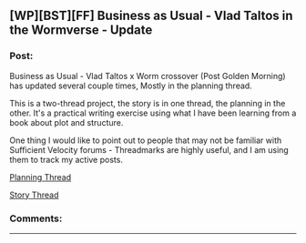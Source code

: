 ## [WP][BST][FF] Business as Usual - Vlad Taltos in the Wormverse - Update

### Post:

Business as Usual - Vlad Taltos x Worm crossover (Post Golden Morning) has updated several couple times, Mostly in the planning thread.

This is a two-thread project, the story is in one thread, the planning in the other.  It's a practical writing exercise using what I have been learning from a book about plot and structure.

One thing I would like to point out to people that may not be familiar with Sufficient Velocity forums - Threadmarks are highly useful, and I am using them to track my active posts.

[Planning Thread](http://forums.sufficientvelocity.com/threads/planning-business-as-usual-vlad-taltos-x-worm-post-golden-morning.19061/)

[Story Thread](http://forums.sufficientvelocity.com/threads/story-business-as-usual-vlad-taltos-x-worm-post-golden-morning.19060/)


### Comments:

---

